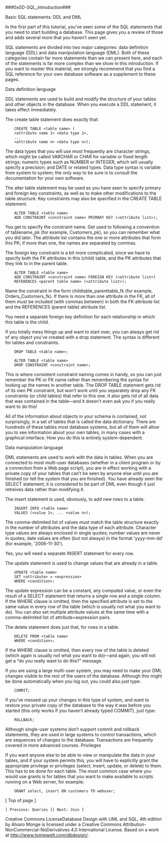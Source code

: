 ###0x0D-SQL_introduction###

Basic SQL statements: DDL and DML

In the first part of this tutorial, you’ve seen some of the SQL statements that you need to start building a database. This page gives you a review of those and adds several more that you haven’t seen yet.

SQL statements are divided into two major categories: data definition language (DDL) and data manipulation language (DML). Both of these categories contain far more statements than we can present here, and each of the statements is far more complex than we show in this introduction. If you want to master this material, we strongly recommend that you find a SQL reference for your own database software as a supplement to these pages.

Data definition language

DDL statements are used to build and modify the structure of your tables and other objects in the database. When you execute a DDL statement, it takes effect immediately.

The create table statement does exactly that:

        CREATE TABLE <table name> ( 
        <attribute name 1> <data type 1>,
        ...
        <attribute name n> <data type n>);

The data types that you will use most frequently are character strings, which might be called VARCHAR or CHAR for variable or fixed length strings; numeric types such as NUMBER or INTEGER, which will usually specify a precision; and DATE or related types. Data type syntax is variable from system to system; the only way to be sure is to consult the documentation for your own software.

The alter table statement may be used as you have seen to specify primary and foreign key constraints, as well as to make other modifications to the table structure. Key constraints may also be specified in the CREATE TABLE statement.

        ALTER TABLE <table name>
        ADD CONSTRAINT <constraint name> PRIMARY KEY (<attribute list>);

You get to specify the constraint name. Get used to following a convention of tablename_pk (for example, Customers_pk), so you can remember what you did later. The attribute list contains the one or more attributes that form this PK; if more than one, the names are separated by commas.

The foreign key constraint is a bit more complicated, since we have to specify both the FK attributes in this (child) table, and the PK attributes that they link to in the parent table.

        ALTER TABLE <table name>
        ADD CONSTRAINT <constraint name> FOREIGN KEY (<attribute list>)
        REFERENCES <parent table name> (<attribute list>);

Name the constraint in the form childtable_parenttable_fk (for example, Orders_Customers_fk). If there is more than one attribute in the FK, all of them must be included (with commas between) in both the FK attribute list and the REFERENCES (parent table) attribute list.

You need a separate foreign key definition for each relationship in which this table is the child.

If you totally mess things up and want to start over, you can always get rid of any object you’ve created with a drop statement. The syntax is different for tables and constraints.

        DROP TABLE <table name>;

        ALTER TABLE <table name>
        DROP CONSTRAINT <constraint name>;

This is where consistent constraint naming comes in handy, so you can just remember the PK or FK name rather than remembering the syntax for looking up the names in another table. The DROP TABLE statement gets rid of its own PK constraint, but won’t work until you separately drop any FK constraints (or child tables) that refer to this one. It also gets rid of all data that was contained in the table—and it doesn't even ask you if you really want to do this!

All of the information about objects in your schema is contained, not surprisingly, in a set of tables that is called the data dictionary. There are hundreds of these tables most database systems, but all of them will allow you to see information about your own tables, in many cases with a graphical interface. How you do this is entirely system-dependent.

Data manipulation language

DML statements are used to work with the data in tables. When you are connected to most multi-user databases (whether in a client program or by a connection from a Web page script), you are in effect working with a private copy of your tables that can’t be seen by anyone else until you are finished (or tell the system that you are finished). You have already seen the SELECT statement; it is considered to be part of DML even though it just retreives data rather than modifying it.

The insert statement is used, obviously, to add new rows to a table.

        INSERT INTO <table name>
        VALUES (<value 1>, ... <value n>);

The comma-delimited list of values must match the table structure exactly in the number of attributes and the data type of each attribute. Character type values are always enclosed in single quotes; number values are never in quotes; date values are often (but not always) in the format 'yyyy-mm-dd' (for example, '2006-11-30').

Yes, you will need a separate INSERT statement for every row.

The update statement is used to change values that are already in a table.

        UPDATE <table name>
        SET <attribute> = <expression>
        WHERE <condition>;

The update expression can be a constant, any computed value, or even the result of a SELECT statement that returns a single row and a single column. If the WHERE clause is omitted, then the specified attribute is set to the same value in every row of the table (which is usually not what you want to do). You can also set multiple attribute values at the same time with a comma-delimited list of attribute=expression pairs.

The delete statement does just that, for rows in a table.

        DELETE FROM <table name>
        WHERE <condition>;

If the WHERE clause is omitted, then every row of the table is deleted (which again is usually not what you want to do)—and again, you will not get a “do you really want to do this?” message.

If you are using a large multi-user system, you may need to make your DML changes visible to the rest of the users of the database. Although this might be done automatically when you log out, you could also just type:

        COMMIT;

If you’ve messed up your changes in this type of system, and want to restore your private copy of the database to the way it was before you started (this only works if you haven’t already typed COMMIT), just type:

        ROLLBACK;

Although single-user systems don’t support commit and rollback statements, they are used in large systems to control transactions, which are sequences of changes to the database. Transactions are frequently covered in more advanced courses.
Privileges

If you want anyone else to be able to view or manipulate the data in your tables, and if your system permits this, you will have to explicitly grant the appropriate privilege or privileges (select, insert, update, or delete) to them. This has to be done for each table. The most common case where you would use grants is for tables that you want to make available to scripts running on a Web server, for example:

        GRANT select, insert ON customers TO webuser;

[ Top of page ]

    [ Previous: Queries ][ Next: Join ] 

Creative Commons LicenseDatabase Design with UML and SQL, 4th edition by Alvaro Monge is licensed under a Creative Commons Attribution-NonCommercial-NoDerivatives 4.0 International License. Based on a work at http://www.tomjewett.com/dbdesign/.


